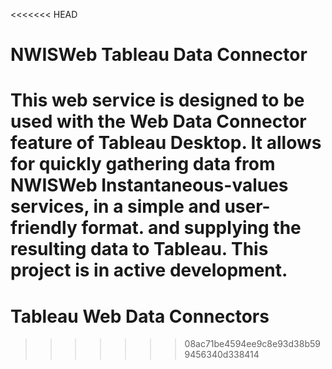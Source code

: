 <<<<<<< HEAD
# NWISWeb Tableau Data Connector

This web service is designed to be used with the Web Data Connector feature of Tableau Desktop. It allows for quickly gathering data from NWISWeb Instantaneous-values services, in a simple and user-friendly format. and supplying the resulting data to Tableau.  This project is in active development.
=======
# Tableau Web Data Connectors

>>>>>>> 08ac71be4594ee9c8e93d38b599456340d338414

